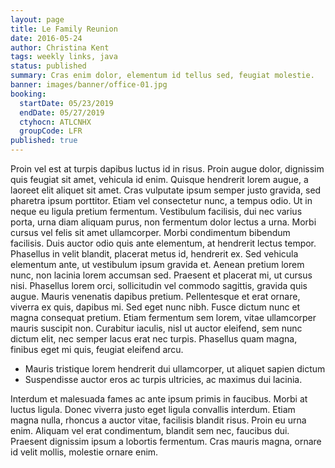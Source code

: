 ```yaml
---
layout: page
title: Le Family Reunion
date: 2016-05-24
author: Christina Kent
tags: weekly links, java
status: published
summary: Cras enim dolor, elementum id tellus sed, feugiat molestie.
banner: images/banner/office-01.jpg
booking:
  startDate: 05/23/2019
  endDate: 05/27/2019
  ctyhocn: ATLCNHX
  groupCode: LFR
published: true
---
```

Proin vel est at turpis dapibus luctus id in risus. Proin augue dolor, dignissim quis feugiat sit amet, vehicula id enim. Quisque hendrerit lorem augue, a laoreet elit aliquet sit amet. Cras vulputate ipsum semper justo gravida, sed pharetra ipsum porttitor. Etiam vel consectetur nunc, a tempus odio. Ut in neque eu ligula pretium fermentum. Vestibulum facilisis, dui nec varius porta, urna diam aliquam purus, non fermentum dolor lectus a urna. Morbi cursus vel felis sit amet ullamcorper. Morbi condimentum bibendum facilisis. Duis auctor odio quis ante elementum, at hendrerit lectus tempor. Phasellus in velit blandit, placerat metus id, hendrerit ex. Sed vehicula elementum ante, ut vestibulum ipsum gravida et.
Aenean pretium lorem nunc, non lacinia lorem accumsan sed. Praesent et placerat mi, ut cursus nisi. Phasellus lorem orci, sollicitudin vel commodo sagittis, gravida quis augue. Mauris venenatis dapibus pretium. Pellentesque et erat ornare, viverra ex quis, dapibus mi. Sed eget nunc nibh. Fusce dictum nunc et magna consequat pretium. Etiam fermentum sem lorem, vitae ullamcorper mauris suscipit non. Curabitur iaculis, nisl ut auctor eleifend, sem nunc dictum elit, nec semper lacus erat nec turpis. Phasellus quam magna, finibus eget mi quis, feugiat eleifend arcu.

* Mauris tristique lorem hendrerit dui ullamcorper, ut aliquet sapien dictum
* Suspendisse auctor eros ac turpis ultricies, ac maximus dui lacinia.

Interdum et malesuada fames ac ante ipsum primis in faucibus. Morbi at luctus ligula. Donec viverra justo eget ligula convallis interdum. Etiam magna nulla, rhoncus a auctor vitae, facilisis blandit risus. Proin eu urna enim. Aliquam vel erat condimentum, blandit sem nec, faucibus dui. Praesent dignissim ipsum a lobortis fermentum. Cras mauris magna, ornare id velit mollis, molestie ornare enim.
